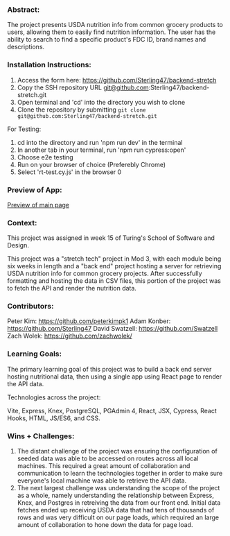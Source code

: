 ### Abstract:
[//]: <> (Briefly describe what you built and its features. What problem is the app solving? How does this application solve that problem?)
The project presents USDA nutrition info from common grocery products to users, allowing them to easily find nutrition information. The user has the ability to search to find a specific product's FDC ID, brand names and descriptions. 

### Installation Instructions:
[//]: <> (What steps does a person have to take to get your app cloned down and running?)
1) Access the form here: https://github.com/Sterling47/backend-stretch
2) Copy the SSH repository URL git@github.com:Sterling47/backend-stretch.git
3) Open terminal and 'cd' into the directory you wish to clone 
4) Clone the repository by submitting `git clone git@github.com:Sterling47/backend-stretch.git`

For Testing:
1) cd into the directory and run 'npm run dev' in the terminal
2) In another tab in your terminal, run 'npm run cypress:open'
3) Choose e2e testing
4) Run on your browser of choice (Preferebly Chrome)
5) Select 'rt-test.cy.js' in the browser
0
### Preview of App:
[Preview of main page](https://imgur.com/DKBxmCx)

### Context:
[//]: <> (Give some context for the project here. How long did you have to work on it? How far into the Turing program are you?)
This project was assigned in week 15 of Turing's School of Software and Design. 

This project was a "stretch tech" project in Mod 3, with each module being six weeks in length and a "back end" project hosting a server for retrieving USDA nutrition info for common grocery projects. After successfully formatting and hosting the data in CSV files, this portion of the project was to fetch the API and render the nutrition data.  

### Contributors:
[//]: <> (Who worked on this application? Link to their GitHubs.)
Peter Kim: https://github.com/peterkimpk1
Adam Konber: https://github.com/Sterling47
David Swatzell: https://github.com/Swatzell
Zach Wolek: https://github.com/zachwolek/

### Learning Goals:
[//]: <> (What were the learning goals of this project? What tech did you work with?)
The primary learning goal of this project was to build a back end server hosting nutritional data, then using a single app using React page to render the API data.  

Technologies across the project:

Vite, Express, Knex, PostgreSQL, PGAdmin 4, React, JSX, Cypress, React Hooks, HTML, JS/ES6, and CSS. 


### Wins + Challenges:
[//]: <> (What are 2-3 wins you have from this project? What were some challenges you faced - and how did you get over them?)
1) The distant challenge of the project was ensuring the configuration of seeded data was able to be accessed on routes across all local machines. This required a great amount of collaboration and communication to learn the technologies together in order to make sure everyone's local machine was able to retrieve the API data. 
2) The next largest challenge was understanding the scope of the project as a whole, namely understanding the relationship between Express, Knex, and Postgres in retreiving the data from our front end. Initial data fetches ended up receiving USDA data that had tens of thousands of rows and was very difficult on our page loads, which required an large amount of collaboration to hone down the data for page load. 
